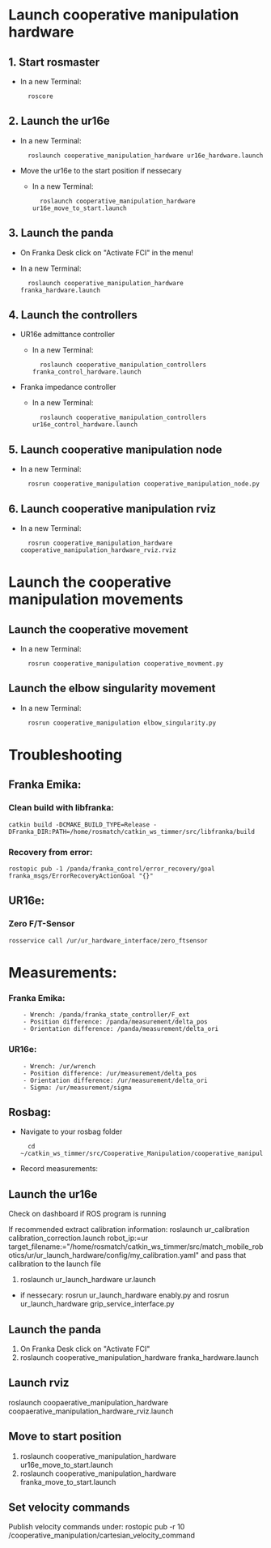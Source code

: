 # Launch cooperative manipulation hardware

## 1. Start rosmaster
- In a new Terminal: 

        roscore

## 2. Launch the ur16e
- In a new Terminal: 

        roslaunch cooperative_manipulation_hardware ur16e_hardware.launch

- Move the ur16e to the start position if nessecary
    - In a new Terminal: 

            roslaunch cooperative_manipulation_hardware ur16e_move_to_start.launch


## 3. Launch the panda
- On Franka Desk click on "Activate FCI" in the menu!
- In a new Terminal:

        roslaunch cooperative_manipulation_hardware franka_hardware.launch

## 4. Launch the controllers
- UR16e admittance controller
    - In a new Terminal:

            roslaunch cooperative_manipulation_controllers franka_control_hardware.launch

- Franka impedance controller
    - In a new Terminal:

            roslaunch cooperative_manipulation_controllers ur16e_control_hardware.launch



## 5. Launch cooperative manipulation node
- In a new Terminal: 

        rosrun cooperative_manipulation cooperative_manipulation_node.py

## 6. Launch cooperative manipulation rviz
- In a new Terminal: 

        rosrun cooperative_manipulation_hardware cooperative_manipulation_hardware_rviz.rviz


# Launch the cooperative manipulation movements
## Launch the cooperative movement
- In a new Terminal: 

        rosrun cooperative_manipulation cooperative_movment.py

## Launch the elbow singularity movement
- In a new Terminal: 

        rosrun cooperative_manipulation elbow_singularity.py


# Troubleshooting
## Franka Emika:
### Clean build with libfranka: 
    catkin build -DCMAKE_BUILD_TYPE=Release -DFranka_DIR:PATH=/home/rosmatch/catkin_ws_timmer/src/libfranka/build
### Recovery from error:
    rostopic pub -1 /panda/franka_control/error_recovery/goal franka_msgs/ErrorRecoveryActionGoal "{}" 

## UR16e:
### Zero F/T-Sensor
    rosservice call /ur/ur_hardware_interface/zero_ftsensor 

# Measurements:

### Franka Emika:
        - Wrench: /panda/franka_state_controller/F_ext
        - Position difference: /panda/measurement/delta_pos
        - Orientation difference: /panda/measurement/delta_ori
### UR16e:
        - Wrench: /ur/wrench
        - Position difference: /ur/measurement/delta_pos
        - Orientation difference: /ur/measurement/delta_ori
        - Sigma: /ur/measurement/sigma

## Rosbag:

- Navigate to your rosbag folder

        cd ~/catkin_ws_timmer/src/Cooperative_Manipulation/cooperative_manipulation/bag
- Record measurements:

## Launch the ur16e
Check on dashboard if ROS program is running

If recommended extract calibration information:
 roslaunch ur_calibration calibration_correction.launch robot_ip:=ur target_filename:="/home/rosmatch/catkin_ws_timmer/src/match_mobile_robotics/ur/ur_launch_hardware/config/my_calibration.yaml"
and  pass that calibration to the launch file

1. roslaunch ur_launch_hardware ur.launch

* if nessecary: rosrun ur_launch_hardware enably.py and rosrun ur_launch_hardware grip_service_interface.py
 

## Launch the panda
1. On Franka Desk click on "Activate FCI"
2. roslaunch cooperative_manipulation_hardware franka_hardware.launch

## Launch rviz
roslaunch coopaerative_manipulation_hardware coopaerative_manipulation_hardware_rviz.launch

## Move to start position
1. roslaunch cooperative_manipulation_hardware ur16e_move_to_start.launch
1. roslaunch cooperative_manipulation_hardware franka_move_to_start.launch



## Set velocity commands
Publish velocity commands under: rostopic pub -r 10 /cooperative_manipulation/cartesian_velocity_command
